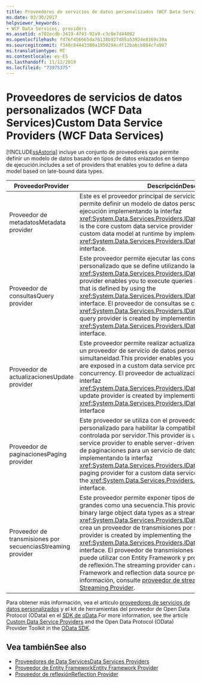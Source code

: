 ```yaml
---
title: Proveedores de servicios de datos personalizados (WCF Data Services)
ms.date: 03/30/2017
helpviewer_keywords:
- WCF Data Services, providers
ms.assetid: e702ecdb-3419-4743-92a9-c3c0e7d44082
ms.openlocfilehash: fd76f456665da76138b927d85a53924e8169c30a
ms.sourcegitcommit: f348c84443380a1959294cdf12babcb804cfa987
ms.translationtype: MT
ms.contentlocale: es-ES
ms.lasthandoff: 11/12/2019
ms.locfileid: "73975375"
---
```

# <a name="custom-data-service-providers-wcf-data-services"></a><span data-ttu-id="9e931-102">Proveedores de servicios de datos personalizados (WCF Data Services)</span><span class="sxs-lookup"><span data-stu-id="9e931-102">Custom Data Service Providers (WCF Data Services)</span></span>
[!INCLUDE[ssAstoria](../../../../includes/ssastoria-md.md)] <span data-ttu-id="9e931-103">incluye un conjunto de proveedores que permite definir un modelo de datos basado en tipos de datos enlazados en tiempo de ejecución.</span><span class="sxs-lookup"><span data-stu-id="9e931-103">includes a set of providers that enables you to define a data model based on late-bound data types.</span></span>  
  
|<span data-ttu-id="9e931-104">Proveedor</span><span class="sxs-lookup"><span data-stu-id="9e931-104">Provider</span></span>|<span data-ttu-id="9e931-105">Descripción</span><span class="sxs-lookup"><span data-stu-id="9e931-105">Description</span></span>|  
|--------------|-----------------|  
|<span data-ttu-id="9e931-106">Proveedor de metadatos</span><span class="sxs-lookup"><span data-stu-id="9e931-106">Metadata provider</span></span>|<span data-ttu-id="9e931-107">Este es el proveedor principal de servicios de datos personalizados que permite definir un modelo de datos personalizado en tiempo de ejecución implementando la interfaz <xref:System.Data.Services.Providers.IDataServiceMetadataProvider>.</span><span class="sxs-lookup"><span data-stu-id="9e931-107">This is the core custom data service provider that enables you to define a custom data model at runtime by implementing the <xref:System.Data.Services.Providers.IDataServiceMetadataProvider> interface.</span></span>|  
|<span data-ttu-id="9e931-108">Proveedor de consultas</span><span class="sxs-lookup"><span data-stu-id="9e931-108">Query provider</span></span>|<span data-ttu-id="9e931-109">Este proveedor permite ejecutar las consultas sobre un modelo de datos personalizado que se define utilizando la interfaz <xref:System.Data.Services.Providers.IDataServiceMetadataProvider>.</span><span class="sxs-lookup"><span data-stu-id="9e931-109">This provider enables you to execute queries against a custom data model that is defined by using the <xref:System.Data.Services.Providers.IDataServiceMetadataProvider> interface.</span></span> <span data-ttu-id="9e931-110">El proveedor de consultas se crea implementando la interfaz <xref:System.Data.Services.Providers.IDataServiceQueryProvider>.</span><span class="sxs-lookup"><span data-stu-id="9e931-110">The query provider is created by implementing the <xref:System.Data.Services.Providers.IDataServiceQueryProvider> interface.</span></span>|  
|<span data-ttu-id="9e931-111">Proveedor de actualizaciones</span><span class="sxs-lookup"><span data-stu-id="9e931-111">Update provider</span></span>|<span data-ttu-id="9e931-112">Este proveedor permite realizar actualizaciones a los tipos expuestos en un proveedor de servicio de datos personalizado y administrar la simultaneidad.</span><span class="sxs-lookup"><span data-stu-id="9e931-112">This provider enables you to make updates to types that are exposed in a custom data service provider and to manage concurrency.</span></span> <span data-ttu-id="9e931-113">El proveedor de actualizaciones se crea implementando la interfaz <xref:System.Data.Services.Providers.IDataServiceUpdateProvider>.</span><span class="sxs-lookup"><span data-stu-id="9e931-113">An update provider is created by implementing the <xref:System.Data.Services.Providers.IDataServiceUpdateProvider> interface</span></span>|  
|<span data-ttu-id="9e931-114">Proveedor de paginaciones</span><span class="sxs-lookup"><span data-stu-id="9e931-114">Paging provider</span></span>|<span data-ttu-id="9e931-115">Este proveedor se utiliza con el proveedor del servicio de datos personalizado para habilitar la compatibilidad con la paginación controlada por servidor.</span><span class="sxs-lookup"><span data-stu-id="9e931-115">This provider is used with the custom data service provider to enable server-driven paging support.</span></span> <span data-ttu-id="9e931-116">Un proveedor de paginaciones para un servicio de datos personalizado se crea implementando la interfaz <xref:System.Data.Services.Providers.IDataServicePagingProvider>.</span><span class="sxs-lookup"><span data-stu-id="9e931-116">A paging provider for a custom data service is created by implementing the <xref:System.Data.Services.Providers.IDataServicePagingProvider> interface.</span></span>|  
|<span data-ttu-id="9e931-117">Proveedor de transmisiones por secuencias</span><span class="sxs-lookup"><span data-stu-id="9e931-117">Streaming provider</span></span>|<span data-ttu-id="9e931-118">Este proveedor permite exponer tipos de datos de objetos binarios grandes como una secuencia.</span><span class="sxs-lookup"><span data-stu-id="9e931-118">This provider enables you to expose binary large object data types as a stream.</span></span> <span data-ttu-id="9e931-119">Si implementa la interfaz <xref:System.Data.Services.Providers.IDataServiceStreamProvider>, se crea un proveedor de transmisiones por secuencias.</span><span class="sxs-lookup"><span data-stu-id="9e931-119">A streaming provider is created by implementing the <xref:System.Data.Services.Providers.IDataServiceStreamProvider> interface.</span></span> <span data-ttu-id="9e931-120">El proveedor de transmisiones por secuencias también se puede utilizar con Entity Framework y proveedores de orígenes de datos de reflexión.</span><span class="sxs-lookup"><span data-stu-id="9e931-120">The streaming provider can also be used with Entity Framework and reflection data source providers.</span></span> <span data-ttu-id="9e931-121">Para obtener más información, consulte [proveedor de streaming](streaming-provider-wcf-data-services.md).</span><span class="sxs-lookup"><span data-stu-id="9e931-121">For more information, see [Streaming Provider](streaming-provider-wcf-data-services.md).</span></span>|  
  
 <span data-ttu-id="9e931-122">Para obtener más información, vea el artículo [proveedores de servicios de datos personalizados](https://go.microsoft.com/fwlink/?LinkID=186850) y el kit de herramientas del proveedor de Open Data Protocol (OData) en el [SDK de oData](https://go.microsoft.com/fwlink/?LinkId=186069).</span><span class="sxs-lookup"><span data-stu-id="9e931-122">For more information, see the article [Custom Data Service Providers](https://go.microsoft.com/fwlink/?LinkID=186850) and the Open Data Protocol (OData) Provider Toolkit in the [OData SDK](https://go.microsoft.com/fwlink/?LinkId=186069).</span></span>  
  
## <a name="see-also"></a><span data-ttu-id="9e931-123">Vea también</span><span class="sxs-lookup"><span data-stu-id="9e931-123">See also</span></span>

- [<span data-ttu-id="9e931-124">Proveedores de Data Services</span><span class="sxs-lookup"><span data-stu-id="9e931-124">Data Services Providers</span></span>](data-services-providers-wcf-data-services.md)
- [<span data-ttu-id="9e931-125">Proveedor de Entity Framework</span><span class="sxs-lookup"><span data-stu-id="9e931-125">Entity Framework Provider</span></span>](entity-framework-provider-wcf-data-services.md)
- [<span data-ttu-id="9e931-126">Proveedor de reflexión</span><span class="sxs-lookup"><span data-stu-id="9e931-126">Reflection Provider</span></span>](reflection-provider-wcf-data-services.md)
